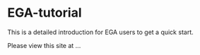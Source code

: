 # EGA-tutorial

This is a detailed introduction for EGA users to get a quick start.

Please view this site at ...
